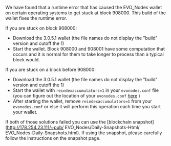 We have found that a runtime error that has caused the  EVO_Nodes wallet on certain operating systems to get stuck at block 908000. This build of the wallet fixes the runtime error.

If you are stuck on block 908000:
- Download the 3.0.5.1 wallet (the file names do not display the "build" version and cutoff the 1)
- Start the wallet. Block 908000 and 908001 have some computation that occurs and it is normal for them to take longer to process than a typical block would.

If you are stuck on a block before 908000:
- Download the 3.0.5.1 wallet (the file names do not display the "build" version and cutoff the 1)
- Start the wallet with `reindexaccumulators=1` in your `evonodes.conf` file (you can figure out the location of your `evonodes.conf` [here](https://evo_nodes.freshdesk.com/support/solutions/articles/30000004664-where-are-my-wallet-dat-blockchain-and-configuration-conf-files-located-) )
- After starting the wallet, remove `reindexaccumulators=1` from your `evonodes.conf` or else it will perform this operation each time you start your wallet.

If both of those solutions failed you can use the [blockchain snapshot](http://178.254.23.111/~pub/ EVO_Nodes/Daily-Snapshots-Html/ EVO_Nodes-Daily-Snapshots.html). If using the snapshot, please carefully follow the instructions on the snapshot page.